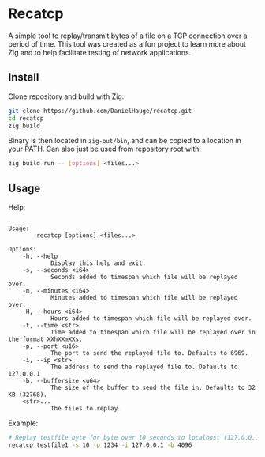 # Recatcp

A simple tool to replay/transmit bytes of a file on a TCP connection over a period of time.
This tool was created as a fun project to learn more about Zig and to help facilitate testing of network applications.

## Install

Clone repository and build with Zig:

```sh
git clone https://github.com/DanielHauge/recatcp.git
cd recatcp
zig build
```

Binary is then located in `zig-out/bin`, and can be copied to a location in your PATH.
Can also just be used from repository root with:

```sh
zig build run -- [options] <files...>
```

## Usage

Help:

```

Usage:
        recatcp [options] <files...>

Options:
    -h, --help
            Display this help and exit.
    -s, --seconds <i64>
            Seconds added to timespan which file will be replayed over.
    -m, --minutes <i64>
            Minutes added to timespan which file will be replayed over.
    -H, --hours <i64>
            Hours added to timespan which file will be replayed over.
    -t, --time <str>
            Time added to timespan which file will be replayed over in the format XXhXXmXXs.
    -p, --port <u16>
            The port to send the replayed file to. Defaults to 6969.
    -i, --ip <str>
            The address to send the replayed file to. Defaults to 127.0.0.1
    -b, --buffersize <u64>
            The size of the buffer to send the file in. Defaults to 32 KB (32768).
    <str>...
            The files to replay.

```

Example:

```sh
# Replay testfile byte for byte over 10 seconds to localhost (127.0.0.1) at port 1234 via tcp in chunks of 4096 bytes.
recatcp testfile1 -s 10 -p 1234 -i 127.0.0.1 -b 4096
```

